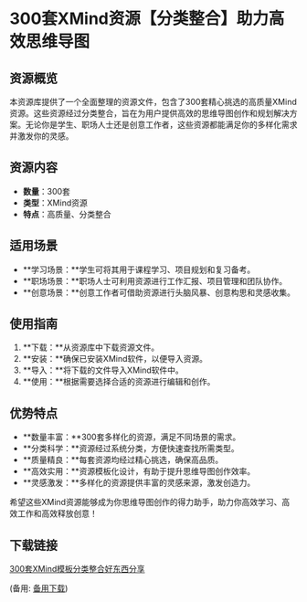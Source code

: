 # 300套XMind资源【分类整合】助力高效思维导图

## 资源概览

本资源库提供了一个全面整理的资源文件，包含了300套精心挑选的高质量XMind资源。这些资源经过分类整合，旨在为用户提供高效的思维导图创作和规划解决方案。无论你是学生、职场人士还是创意工作者，这些资源都能满足你的多样化需求并激发你的灵感。

## 资源内容

- **数量**：300套
- **类型**：XMind资源
- **特点**：高质量、分类整合

## 适用场景

- **学习场景：**学生可将其用于课程学习、项目规划和复习备考。
- **职场场景：**职场人士可利用资源进行工作汇报、项目管理和团队协作。
- **创意场景：**创意工作者可借助资源进行头脑风暴、创意构思和灵感收集。

## 使用指南

1. **下载：**从资源库中下载资源文件。
2. **安装：**确保已安装XMind软件，以便导入资源。
3. **导入：**将下载的文件导入XMind软件中。
4. **使用：**根据需要选择合适的资源进行编辑和创作。

## 优势特点

- **数量丰富：**300套多样化的资源，满足不同场景的需求。
- **分类科学：**资源经过系统分类，方便快速查找所需类型。
- **质量精良：**每套资源均经过精心挑选，确保高品质。
- **高效实用：**资源模板化设计，有助于提升思维导图创作效率。
- **灵感激发：**多样化的资源提供丰富的灵感来源，激发创造力。

希望这些XMind资源能够成为你思维导图创作的得力助手，助力你高效学习、高效工作和高效释放创意！

## 下载链接
[300套XMind模板分类整合好东西分享](https://pan.quark.cn/s/c614e019981e) 

(备用: [备用下载](https://pan.baidu.com/s/1LRATk4Wc4bTptgZ5hKESNw?pwd=1234))
